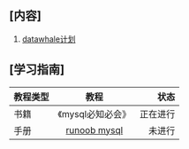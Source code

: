 [内容]
---
   1. [datawhale计划](https://github.com/datawhalechina/MySql/blob/master/MySQL%E5%AD%A6%E4%B9%A0%E5%86%85%E5%AE%B9/MySQL%E4%BB%BB%E5%8A%A11%20-%203%E5%A4%A9.md)



[学习指南]
---

教程类型|教程|状态
--|:--:|--:
书籍|《mysql必知必会》|正在进行
手册|[runoob mysql](https://www.runoob.com/mysql/mysql-install.html)|未进行



